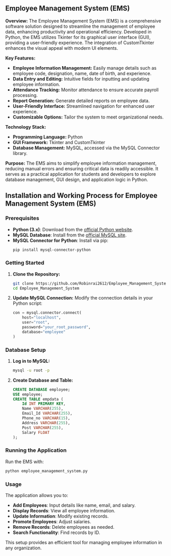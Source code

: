 ## Employee Management System (EMS)

**Overview:**
The Employee Management System (EMS) is a comprehensive software solution designed to streamline the management of employee data, enhancing productivity and operational efficiency. Developed in Python, the EMS utilizes Tkinter for its graphical user interface (GUI), providing a user-friendly experience. The integration of CustomTkinter enhances the visual appeal with modern UI elements.

**Key Features:**
- **Employee Information Management:** Easily manage details such as employee code, designation, name, date of birth, and experience.
- **Data Entry and Editing:** Intuitive fields for inputting and updating employee information.
- **Attendance Tracking:** Monitor attendance to ensure accurate payroll processing.
- **Report Generation:** Generate detailed reports on employee data.
- **User-Friendly Interface:** Streamlined navigation for enhanced user experience.
- **Customizable Options:** Tailor the system to meet organizational needs.

**Technology Stack:**
- **Programming Language:** Python
- **GUI Framework:** Tkinter and CustomTkinter
- **Database Management:** MySQL, accessed via the MySQL Connector library.

**Purpose:**
The EMS aims to simplify employee information management, reducing manual errors and ensuring critical data is readily accessible. It serves as a practical application for students and developers to explore database management, GUI design, and application logic in Python.

## Installation and Working Process for Employee Management System (EMS)

### Prerequisites
- **Python (3.x)**: Download from the [official Python website](https://www.python.org/).
- **MySQL Database**: Install from the [official MySQL site](https://www.mysql.com/).
- **MySQL Connector for Python**: Install via pip:
  ```bash
  pip install mysql-connector-python
  ```

### Getting Started

1. **Clone the Repository:**
   ```bash
   git clone https://github.com/Robinrai2612/Employee_Management_System.git
   cd Employee_Management_System
   ```

2. **Update MySQL Connection:**
   Modify the connection details in your Python script:
   ```python
   con = mysql.connector.connect(
       host="localhost",
       user="root",
       password="your_root_password",
       database="employee"
   )
   ```

### Database Setup

1. **Log in to MySQL:**
   ```bash
   mysql -u root -p
   ```

2. **Create Database and Table:**
   ```sql
   CREATE DATABASE employee;
   USE employee;
   CREATE TABLE empdata (
       Id INT PRIMARY KEY,
       Name VARCHAR(255),
       Email_Id VARCHAR(255),
       Phone_no VARCHAR(15),
       Address VARCHAR(255),
       Post VARCHAR(255),
       Salary FLOAT
   );
   ```

### Running the Application

Run the EMS with:
```bash
python employee_management_system.py
```

### Usage

The application allows you to:
- **Add Employees**: Input details like name, email, and salary.
- **Display Records**: View all employee information.
- **Update Information**: Modify existing records.
- **Promote Employees**: Adjust salaries.
- **Remove Records**: Delete employees as needed.
- **Search Functionality**: Find records by ID.

This setup provides an efficient tool for managing employee information in any organization.
